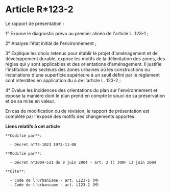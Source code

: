 # Article R*123-2

Le rapport de présentation :

1° Expose le diagnostic prévu au premier alinéa de l'article L. 123-1 ;

2° Analyse l'état initial de l'environnement ;

3° Explique les choix retenus pour établir le projet d'aménagement et de développement durable, expose les motifs de la
délimitation des zones, des règles qui y sont applicables et des orientations d'aménagement. Il justifie l'institution des
secteurs des zones urbaines où les constructions ou installations d'une superficie supérieure à un seuil défini par le
règlement sont interdites en application du a de l'article L. 123-2 ;

4° Evalue les incidences des orientations du plan sur l'environnement et expose la manière dont le plan prend en compte le
souci de sa préservation et de sa mise en valeur.

En cas de modification ou de révision, le rapport de présentation est complété par l'exposé des motifs des changements
apportés.

**Liens relatifs à cet article**

	**Codifié par**:

	  - Décret n°73-1023 1973-11-08

	**Modifié par**:

	  - Décret n°2004-531 du 9 juin 2004 - art. 2 () JORF 13 juin 2004

	**Cite**:

	  - Code de l'urbanisme - art. L123-1 (M)
	  - Code de l'urbanisme - art. L123-2 (M)
